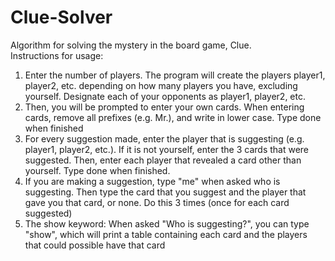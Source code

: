 # Clue-Solver
Algorithm for solving the mystery in the board game, Clue.  
Instructions for usage:  
1. Enter the number of players. The program will create the players player1, player2, etc. depending on how many players you have, excluding yourself. Designate each of your opponents as player1, player2, etc.
1. Then, you will be prompted to enter your own cards. When entering cards, remove all prefixes (e.g. Mr.), and write in lower case. Type done when finished
1. For every suggestion made, enter the player that is suggesting (e.g. player1, player2, etc.). If it is not yourself, enter the 3 cards that were suggested. Then, enter each player that revealed a card other than yourself. Type done when finished.
1. If you are making a suggestion, type "me" when asked who is suggesting. Then type the card that you suggest and the player that gave you that card, or none. Do this 3 times (once for each card suggested)
1. The show keyword: When asked "Who is suggesting?", you can type "show", which will print a table containing each card and the players that could possible have that card
